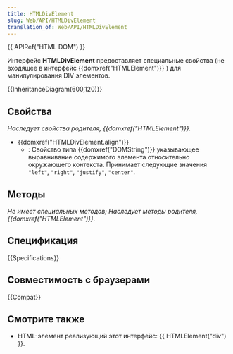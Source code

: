 ```yaml
---
title: HTMLDivElement
slug: Web/API/HTMLDivElement
translation_of: Web/API/HTMLDivElement
---
```


{{ APIRef("HTML DOM") }}

Интерфейс **HTMLDivElement** предоставляет специальные свойства (не входящее в интерфейс {{domxref("HTMLElement")}} ) для манипулирования DIV элементов.

{{InheritanceDiagram(600,120)}}

## Свойства

_Наследует свойства родителя, {{domxref("HTMLElement")}}._

- {{domxref("HTMLDivElement.align")}}
  - : Свойство типа {{domxref("DOMString")}} указывающее выравнивание содержимого элемента относительно окружающего контекста. Принимает следующие значения `"left"`, `"right"`, `"justify"`, `"center"`.

## Методы

_Не имеет специальных методов; Наследует методы родителя, {{domxref("HTMLElement")}}._

## Спецификация

{{Specifications}}

## Совместимость с браузерами

{{Compat}}

## Смотрите также

- HTML-элемент реализующий этот интерфейс: {{ HTMLElement("div") }}.
